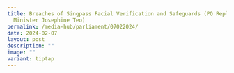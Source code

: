 ```yaml
---
title: Breaches of Singpass Facial Verification and Safeguards (PQ Reply by
  Minister Josephine Teo)
permalink: /media-hub/parliament/07022024/
date: 2024-02-07
layout: post
description: ""
image: ""
variant: tiptap
---
```


